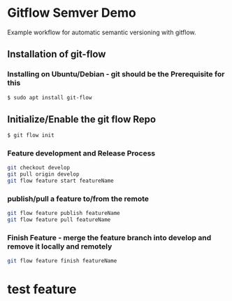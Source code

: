 # Gitflow Semver Demo
Example workflow for automatic semantic versioning with gitflow.

## Installation of git-flow

### Installing on Ubuntu/Debian - git should be the Prerequisite for this
```sh
$ sudo apt install git-flow
```
## Initialize/Enable the git flow Repo
```sh
$ git flow init
```

### Feature development and Release Process
```sh
git checkout develop
git pull origin develop
git flow feature start featureName
```

### publish/pull a feature to/from the remote
```sh
git flow feature publish featureName
git flow feature pull featureName
```
### Finish Feature - merge the feature branch into develop and remove it locally and remotely
```sh
git flow feature finish featureName
```

# test feature